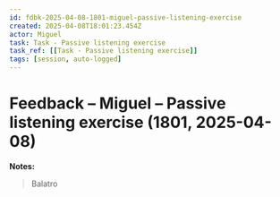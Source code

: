 ```yaml
---
id: fdbk-2025-04-08-1801-miguel-passive-listening-exercise
created: 2025-04-08T18:01:23.454Z
actor: Miguel
task: Task - Passive listening exercise
task_ref: [[Task - Passive listening exercise]]
tags: [session, auto-logged]
---
```


# Feedback – Miguel – Passive listening exercise (1801, 2025-04-08)

**Notes:**  
> Balatro

